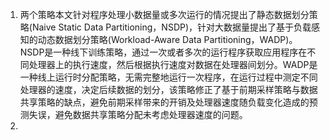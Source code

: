 1. 两个策略本文针对程序处理小数据量或多次运行的情况提出了静态数据划分策略(Naive Static Data Partitioning，NSDP)，针对大数据量提出了基于负载感知的动态数据划分策略(Workload-Aware Data Partitioning，WADP)。NSDP是一种线下训练策略，通过一次或者多次的运行程序获取应用程序在不同处理器上的执行速度，然后根据执行速度对数据在处理器间划分。WADP是一种线上运行时分配策略，无需完整地运行一次程序，在运行过程中测定不同处理器的速度，决定后续数据的划分，该策略修正了基于前期采样策略与数据共享策略的缺点，避免前期采样带来的开销及处理器速度随负载变化造成的预测失误，避免数据共享策略分配未考虑处理器速度的问题。
2. 

